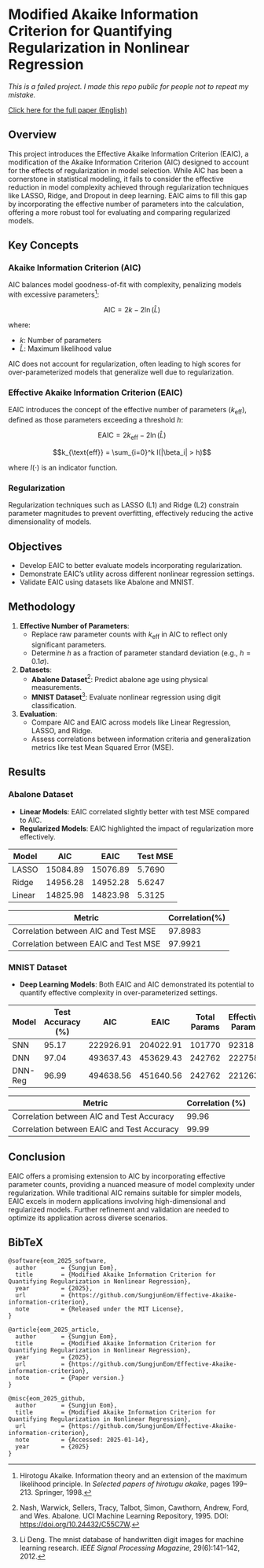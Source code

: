 # Modified Akaike Information Criterion for Quantifying Regularization in Nonlinear Regression
*This is a failed project. I made this repo public for people not to repeat my mistake.*

[Click here for the full paper (English)](paper.pdf)

## Overview
This project introduces the Effective Akaike Information Criterion (EAIC), a modification of the Akaike Information Criterion (AIC) designed to account for the effects of regularization in model selection. While AIC has been a cornerstone in statistical modeling, it fails to consider the effective reduction in model complexity achieved through regularization techniques like LASSO, Ridge, and Dropout in deep learning. EAIC aims to fill this gap by incorporating the effective number of parameters into the calculation, offering a more robust tool for evaluating and comparing regularized models.

## Key Concepts

### Akaike Information Criterion (AIC)
AIC balances model goodness-of-fit with complexity, penalizing models with excessive parameters[^1]:
[^1]:Hirotogu Akaike. Information theory and an extension of the maximum likelihood principle. In *Selected papers of hirotugu akaike*, pages 199–213. Springer, 1998.
```math
 \text{AIC} = 2k - 2\ln(\hat{L})
```
where:
- $` k `$: Number of parameters
- $` \hat{L} `$: Maximum likelihood value

AIC does not account for regularization, often leading to high scores for over-parameterized models that generalize well due to regularization.

### Effective Akaike Information Criterion (EAIC)
EAIC introduces the concept of the effective number of parameters ($`  k_{\text{eff}} `$), defined as those parameters exceeding a threshold $`  h `$:
```math
\mathrm{EAIC} = 2k_{\text{eff}} - 2\ln(\hat{L})
```
```math
k_{\text{eff}} = \sum_{i=0}^k I(|\beta_i| > h)
```
where $`  I(\cdot) `$ is an indicator function.

### Regularization
Regularization techniques such as LASSO (L1) and Ridge (L2) constrain parameter magnitudes to prevent overfitting, effectively reducing the active dimensionality of models.

## Objectives
- Develop EAIC to better evaluate models incorporating regularization.
- Demonstrate EAIC’s utility across different nonlinear regression settings.
- Validate EAIC using datasets like Abalone and MNIST.

## Methodology
1. **Effective Number of Parameters**:
   - Replace raw parameter counts with $`  k_{\text{eff}} `$ in AIC to reflect only significant parameters.
   - Determine $`  h `$ as a fraction of parameter standard deviation (e.g., $`  h = 0.1\sigma `$).
2. **Datasets**:
   - **Abalone Dataset**[^2]: Predict abalone age using physical measurements.
   [^2]:Nash, Warwick, Sellers, Tracy, Talbot, Simon, Cawthorn, Andrew, Ford, and Wes. Abalone. UCI Machine Learning Repository, 1995. DOI: https://doi.org/10.24432/C55C7W.
   - **MNIST Dataset**[^3]: Evaluate nonlinear regression using digit classification.
   [^3]:Li Deng. The mnist database of handwritten digit images for machine learning research. *IEEE Signal Processing Magazine*, 29(6):141–142, 2012.
3. **Evaluation**:
   - Compare AIC and EAIC across models like Linear Regression, LASSO, and Ridge.
   - Assess correlations between information criteria and generalization metrics like test Mean Squared Error (MSE).

## Results
### Abalone Dataset
- **Linear Models**: EAIC correlated slightly better with test MSE compared to AIC.
- **Regularized Models**: EAIC highlighted the impact of regularization more effectively.

| **Model**  | **AIC**   | **EAIC**  | **Test MSE** |
|------------|-----------|-----------|---------------|
| LASSO      | 15084.89  | 15076.89  | 5.7690        |
| Ridge      | 14956.28  | 14952.28  | 5.6247        |
| Linear     | 14825.98  | 14823.98  | 5.3125        |



| **Metric**                                | **Correlation(%)** |
|-------------------------------------------|---------------------|
| Correlation between AIC and Test MSE      | 97.8983            |
| Correlation between EAIC and Test MSE     | 97.9921            |

### MNIST Dataset
- **Deep Learning Models**: Both EAIC and AIC demonstrated its potential to quantify effective complexity in over-parameterized settings.

| **Model**   | **Test Accuracy (%)** | **AIC**      | **EAIC**      | **Total Params** | **Effective Params** |
|-------------|------------------------|--------------|---------------|-------------------|-----------------------|
| SNN         | 95.17                 | 222926.91    | 204022.91     | 101770            | 92318                 |
| DNN         | 97.04                 | 493637.43    | 453629.43     | 242762            | 222758                |
| DNN-Reg     | 96.99                 | 494638.56    | 451640.56     | 242762            | 221263                |


| **Metric**                                | **Correlation (%)** |
|-------------------------------------------|----------------------|
| Correlation between AIC and Test Accuracy | 99.96               |
| Correlation between EAIC and Test Accuracy| 99.99               |


## Conclusion
EAIC offers a promising extension to AIC by incorporating effective parameter counts, providing a nuanced measure of model complexity under regularization. While traditional AIC remains suitable for simpler models, EAIC excels in modern applications involving high-dimensional and regularized models. Further refinement and validation are needed to optimize its application across diverse scenarios.

## BibTeX
```
@software{eom_2025_software,
  author       = {Sungjun Eom},
  title        = {Modified Akaike Information Criterion for Quantifying Regularization in Nonlinear Regression},
  year         = {2025},
  url          = {https://github.com/SungjunEom/Effective-Akaike-information-criterion},
  note         = {Released under the MIT License},
}

@article{eom_2025_article,
  author       = {Sungjun Eom},
  title        = {Modified Akaike Information Criterion for Quantifying Regularization in Nonlinear Regression},
  year         = {2025},
  url          = {https://github.com/SungjunEom/Effective-Akaike-information-criterion},
  note         = {Paper version.}
}

@misc{eom_2025_github,
  author       = {Sungjun Eom},
  title        = {Modified Akaike Information Criterion for Quantifying Regularization in Nonlinear Regression},
  url          = {https://github.com/SungjunEom/Effective-Akaike-information-criterion},
  note         = {Accessed: 2025-01-14},
  year         = {2025}
}
```